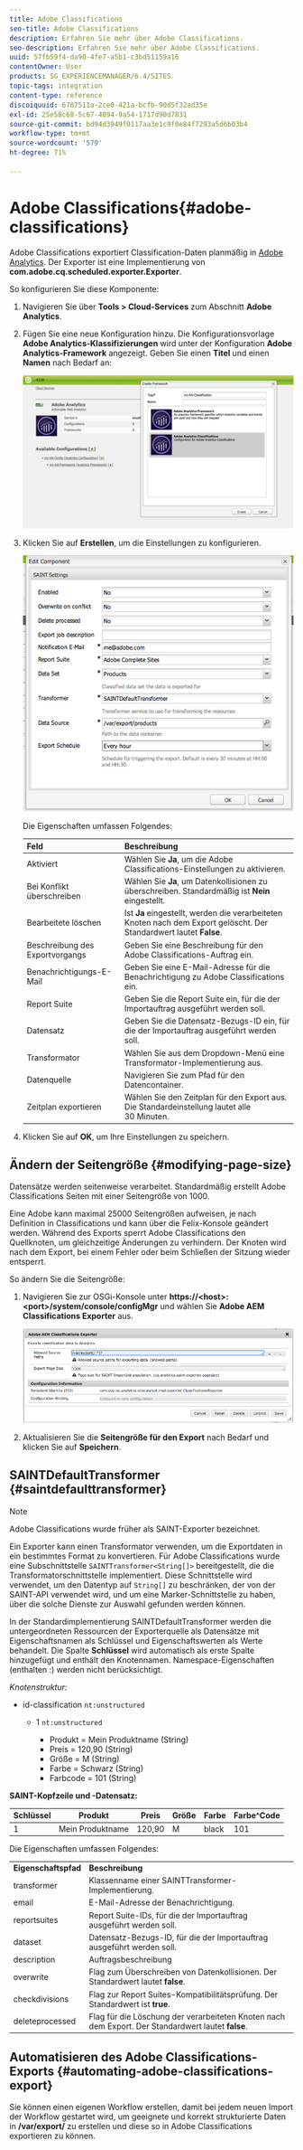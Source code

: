 ```yaml
---
title: Adobe Classifications
seo-title: Adobe Classifications
description: Erfahren Sie mehr über Adobe Classifications.
seo-description: Erfahren Sie mehr über Adobe Classifications.
uuid: 57fb59f4-da90-4fe7-a5b1-c3bd51159a16
contentOwner: User
products: SG_EXPERIENCEMANAGER/6.4/SITES
topic-tags: integration
content-type: reference
discoiquuid: 6787511a-2ce0-421a-bcfb-90d5f32ad35e
exl-id: 25e58c68-5c67-4894-9a54-1717d90d7831
source-git-commit: bd94d3949f0117aa3e1c9f0e84f7293a5d6b03b4
workflow-type: tm+mt
source-wordcount: '579'
ht-degree: 71%

---
```


# Adobe Classifications{#adobe-classifications}

Adobe Classifications exportiert Classification-Daten planmäßig in [Adobe Analytics](/help/sites-administering/adobeanalytics.md). Der Exporter ist eine Implementierung von **com.adobe.cq.scheduled.exporter.Exporter**.

So konfigurieren Sie diese Komponente:

1. Navigieren Sie über **Tools > Cloud-Services** zum Abschnitt **Adobe Analytics**.
1. Fügen Sie eine neue Konfiguration hinzu. Die Konfigurationsvorlage **Adobe Analytics-Klassifizierungen** wird unter der Konfiguration **Adobe Analytics-Framework** angezeigt. Geben Sie einen **Titel** und einen **Namen** nach Bedarf an:

   ![aa-25](assets/aa-25.png)

1. Klicken Sie auf **Erstellen**, um die Einstellungen zu konfigurieren.

   ![chlimage_1](assets/chlimage_1.png)

   Die Eigenschaften umfassen Folgendes:

   | **Feld** | **Beschreibung** |
   |---|---|
   | Aktiviert | Wählen Sie **Ja**, um die Adobe Classifications-Einstellungen zu aktivieren. |
   | Bei Konflikt überschreiben | Wählen Sie **Ja**, um Datenkollisionen zu überschreiben. Standardmäßig ist **Nein** eingestellt. |
   | Bearbeitete löschen | Ist **Ja** eingestellt, werden die verarbeiteten Knoten nach dem Export gelöscht. Der Standardwert lautet **False**. |
   | Beschreibung des Exportvorgangs | Geben Sie eine Beschreibung für den Adobe Classifications-Auftrag ein. |
   | Benachrichtigungs-E-Mail | Geben Sie eine E-Mail-Adresse für die Benachrichtigung zu Adobe Classifications ein. |
   | Report Suite | Geben Sie die Report Suite ein, für die der Importauftrag ausgeführt werden soll. |
   | Datensatz | Geben Sie die Datensatz-Bezugs-ID ein, für die der Importauftrag ausgeführt werden soll. |
   | Transformator | Wählen Sie aus dem Dropdown-Menü eine Transformator-Implementierung aus. |
   | Datenquelle | Navigieren Sie zum Pfad für den Datencontainer. |
   | Zeitplan exportieren | Wählen Sie den Zeitplan für den Export aus. Die Standardeinstellung lautet alle 30 Minuten. |

1. Klicken Sie auf **OK**, um Ihre Einstellungen zu speichern.

## Ändern der Seitengröße  {#modifying-page-size}

Datensätze werden seitenweise verarbeitet. Standardmäßig erstellt Adobe Classifications Seiten mit einer Seitengröße von 1000.

Eine Adobe kann maximal 25000 Seitengrößen aufweisen, je nach Definition in Classifications und kann über die Felix-Konsole geändert werden. Während des Exports sperrt Adobe Classifications den Quellknoten, um gleichzeitige Änderungen zu verhindern. Der Knoten wird nach dem Export, bei einem Fehler oder beim Schließen der Sitzung wieder entsperrt.

So ändern Sie die Seitengröße:

1. Navigieren Sie zur OSGi-Konsole unter **https://&lt;host>:&lt;port>/system/console/configMgr** und wählen Sie **Adobe AEM Classifications Exporter** aus.

   ![aa-26](assets/aa-26.png)

1. Aktualisieren Sie die **Seitengröße für den Export** nach Bedarf und klicken Sie auf **Speichern**.

## SAINTDefaultTransformer {#saintdefaulttransformer}

>[!NOTE]
>
>Adobe Classifications wurde früher als SAINT-Exporter bezeichnet.

Ein Exporter kann einen Transformator verwenden, um die Exportdaten in ein bestimmtes Format zu konvertieren. Für Adobe Classifications wurde eine Subschnittstelle `SAINTTransformer<String[]>` bereitgestellt, die die Transformatorschnittstelle implementiert. Diese Schnittstelle wird verwendet, um den Datentyp auf `String[]` zu beschränken, der von der SAINT-API verwendet wird, und um eine Marker-Schnittstelle zu haben, über die solche Dienste zur Auswahl gefunden werden können.

In der Standardimplementierung SAINTDefaultTransformer werden die untergeordneten Ressourcen der Exporterquelle als Datensätze mit Eigenschaftsnamen als Schlüssel und Eigenschaftswerten als Werte behandelt. Die Spalte **Schlüssel** wird automatisch als erste Spalte hinzugefügt und enthält den Knotennamen. Namespace-Eigenschaften (enthalten :) werden nicht berücksichtigt.

*Knotenstruktur:*

* id-classification `nt:unstructured`

   * 1 `nt:unstructured`

      * Produkt = ﻿﻿Mein Produktname (String)
      * Preis = 120,90 (String)
      * Größe = M (String)
      * Farbe = Schwarz (String)
      * Farbcode = 101 (String)

**SAINT-Kopfzeile und -Datensatz:**

| **Schlüssel** | **Produkt** | **Preis** | **Größe** | **Farbe** | **Farbe^Code** |
|---|---|---|---|---|---|
| 1 | Mein Produktname | 120,90 | M | black | 101 |

Die Eigenschaften umfassen Folgendes:

<table> 
 <tbody> 
  <tr> 
   <td><strong>Eigenschaftspfad</strong></td> 
   <td><strong>Beschreibung</strong></td> 
  </tr> 
  <tr> 
   <td>transformer</td> 
   <td>Klassenname einer SAINTTransformer-Implementierung.</td> 
  </tr> 
  <tr> 
   <td>email</td> 
   <td>E-Mail-Adresse der Benachrichtigung.</td> 
  </tr> 
  <tr> 
   <td>reportsuites</td> 
   <td>Report Suite-IDs, für die der Importauftrag ausgeführt werden soll. </td> 
  </tr> 
  <tr> 
   <td>dataset</td> 
   <td>Datensatz-Bezugs-ID, für die der Importauftrag ausgeführt werden soll. </td> 
  </tr> 
  <tr> 
   <td>description</td> 
   <td>Auftragsbeschreibung <br /> </td> 
  </tr> 
  <tr> 
   <td>overwrite</td> 
   <td>Flag zum Überschreiben von Datenkollisionen. Der Standardwert lautet <strong>false</strong>.</td> 
  </tr> 
  <tr> 
   <td>checkdivisions</td> 
   <td>Flag zur Report Suites-Kompatibilitätsprüfung. Der Standardwert ist <strong>true</strong>.</td> 
  </tr> 
  <tr> 
   <td>deleteprocessed</td> 
   <td>Flag für die Löschung der verarbeiteten Knoten nach dem Export. Der Standardwert lautet <strong>false</strong>.</td> 
  </tr> 
 </tbody> 
</table>

## Automatisieren des Adobe Classifications-Exports  {#automating-adobe-classifications-export}

Sie können einen eigenen Workflow erstellen, damit bei jedem neuen Import der Workflow gestartet wird, um geeignete und korrekt strukturierte Daten in **/var/export/** zu erstellen und diese so in Adobe Classifications exportieren zu können.
